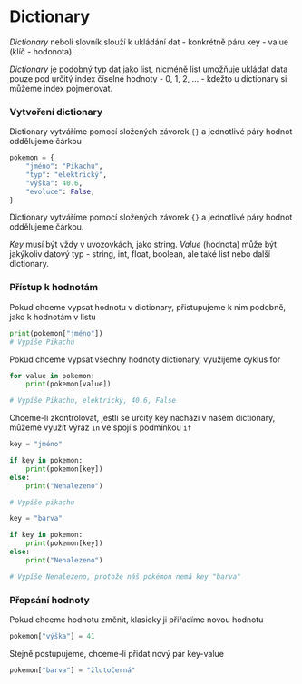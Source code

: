 # Dictionary

_Dictionary_ neboli slovník slouží k ukládání dat - konkrétně páru key - value (klíč - hodonota).

_Dictionary_ je podobný typ dat jako list, nicméně list umožňuje ukládat data pouze pod určitý index číselné hodnoty - 0, 1, 2, ... - kdežto u dictionary si můžeme index pojmenovat.

### Vytvoření dictionary

Dictionary vytváříme pomocí složených závorek `{}` a jednotlivé páry hodnot oddělujeme čárkou

```python
pokemon = {
    "jméno": "Pikachu",
    "typ": "elektrický",
    "výška": 40.6,
    "evoluce": False,
}
```

Dictionary vytváříme pomocí složených závorek `{}` a jednotlivé páry hodnot oddělujeme čárkou.

_Key_ musí být vždy v uvozovkách, jako string. _Value_ (hodnota) může být jakýkoliv datový typ - string, int, float, boolean, ale také list nebo další dictionary.

### Přístup k hodnotám

Pokud chceme vypsat hodnotu v dictionary, přistupujeme k nim podobně, jako k hodnotám v listu

```python
print(pokemon["jméno"])
# Vypíše Pikachu
```

Pokud chceme vypsat všechny hodnoty dictionary, využijeme cyklus for

```python
for value in pokemon:
    print(pokemon[value])

# Vypíše Pikachu, elektrický, 40.6, False
```

Chceme-li zkontrolovat, jestli se určitý key nachází v našem dictionary, můžeme využít výraz `in` ve spojí s podmínkou `if`

```python
key = "jméno"

if key in pokemon:
    print(pokemon[key])
else:
    print("Nenalezeno")

# Vypíše pikachu
```

```python
key = "barva"

if key in pokemon:
    print(pokemon[key])
else:
    print("Nenalezeno")

# Vypíše Nenalezeno, protože náš pokémon nemá key "barva"
```

### Přepsání hodnoty

Pokud chceme hodnotu změnit, klasicky ji přiřadíme novou hodnotu

```python
pokemon["výška"] = 41
```

Stejně postupujeme, chceme-li přidat nový pár key-value

```python
pokemon["barva"] = "žlutočerná"
```
